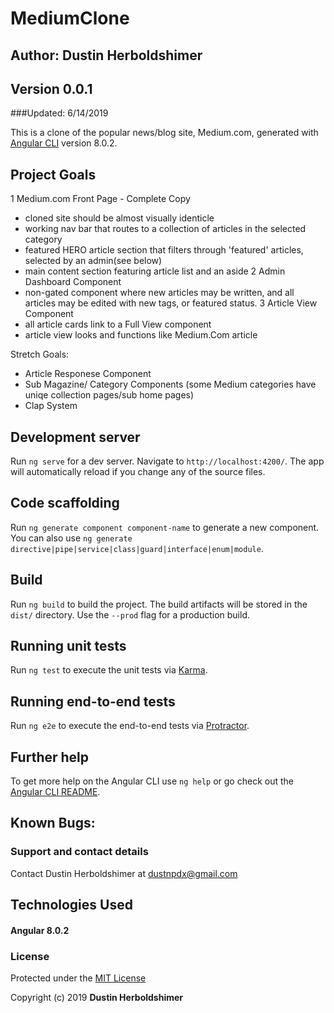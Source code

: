 # MediumClone

## Author: Dustin Herboldshimer

## Version 0.0.1
###Updated: 6/14/2019

This is a clone of the popular news/blog site, Medium.com, generated with [Angular CLI](https://github.com/angular/angular-cli) version 8.0.2.

## Project Goals

1 Medium.com Front Page - Complete Copy
  - cloned site should be almost visually identicle
  - working nav bar that routes to a collection of articles in the selected category
  - featured HERO article section that filters through 'featured' articles, selected by an admin(see below)
  - main content section featuring article list and an aside
2 Admin Dashboard Component
  - non-gated component where new articles may be written, and all articles may be edited with new tags, or featured status.
3 Article View Component
  - all article cards link to a Full View component
  - article view looks and functions like Medium.Com article

Stretch Goals:
- Article Responese Component
- Sub Magazine/ Category Components (some Medium categories have uniqe collection pages/sub home pages)
- Clap System

## Development server

Run `ng serve` for a dev server. Navigate to `http://localhost:4200/`. The app will automatically reload if you change any of the source files.

## Code scaffolding

Run `ng generate component component-name` to generate a new component. You can also use `ng generate directive|pipe|service|class|guard|interface|enum|module`.

## Build

Run `ng build` to build the project. The build artifacts will be stored in the `dist/` directory. Use the `--prod` flag for a production build.

## Running unit tests

Run `ng test` to execute the unit tests via [Karma](https://karma-runner.github.io).

## Running end-to-end tests

Run `ng e2e` to execute the end-to-end tests via [Protractor](http://www.protractortest.org/).

## Further help

To get more help on the Angular CLI use `ng help` or go check out the [Angular CLI README](https://github.com/angular/angular-cli/blob/master/README.md).

## Known Bugs:

### Support and contact details

Contact Dustin Herboldshimer at dustnpdx@gmail.com

## Technologies Used

#### Angular 8.0.2

### License

Protected under the <a href="https://opensource.org/licenses/MIT">MIT License</a>

Copyright (c) 2019 **Dustin Herboldshimer**

